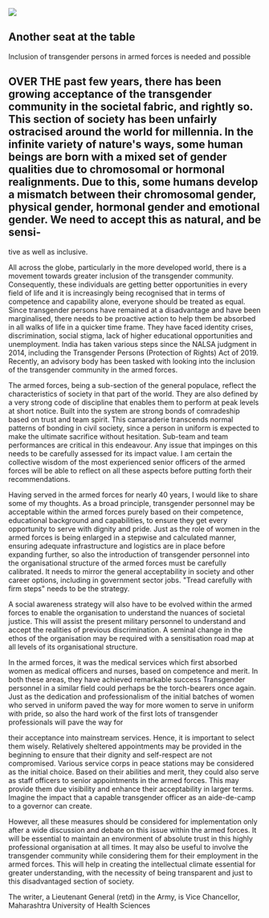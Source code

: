 ![](_page_0_Picture_0.jpeg)

## Another seat at the table

Inclusion of transgender persons in armed forces is needed and possible

## OVER THE past few years, there has been growing acceptance of the transgender community in the societal fabric, and rightly so. This section of society has been unfairly ostracised around the world for millennia. In the infinite variety of nature's ways, some human beings are born with a mixed set of gender qualities due to chromosomal or hormonal realignments. Due to this, some humans develop a mismatch between their chromosomal gender, physical gender, hormonal gender and emotional gender. We need to accept this as natural, and be sensi-

tive as well as inclusive.

All across the globe, particularly in the more developed world, there is a movement towards greater inclusion of the transgender community. Consequently, these individuals are getting better opportunities in every field of life and it is increasingly being recognised that in terms of competence and capability alone, everyone should be treated as equal. Since transgender persons have remained at a disadvantage and have been marginalised, there needs to be proactive action to help them be absorbed in all walks of life in a quicker time frame. They have faced identity crises, discrimination, social stigma, lack of higher educational opportunities and unemployment. India has taken various steps since the NALSA judgment in 2014, including the Transgender Persons (Protection of Rights) Act of 2019. Recently, an advisory body has been tasked with looking into the inclusion of the transgender community in the armed forces.

The armed forces, being a sub-section of the general populace, reflect the characteristics of society in that part of the world. They are also defined by a very strong code of discipline that enables them to perform at peak levels at short notice. Built into the system are strong bonds of comradeship based on trust and team spirit. This camaraderie transcends normal patterns of bonding in civil society, since a person in uniform is expected to make the ultimate sacrifice without hesitation. Sub-team and team performances are critical in this endeavour. Any issue that impinges on this needs to be carefully assessed for its impact value. I am certain the collective wisdom of the most experienced senior officers of the armed forces will be able to reflect on all these aspects before putting forth their recommendations.

Having served in the armed forces for nearly 40 years, I would like to share some of my thoughts. As a broad principle, transgender personnel may be acceptable within the armed forces purely based on their competence, educational background and capabilities, to ensure they get every opportunity to serve with dignity and pride. Just as the role of women in the armed forces is being enlarged in a stepwise and calculated manner, ensuring adequate infrastructure and logistics are in place before expanding further, so also the introduction of transgender personnel into the organisational structure of the armed forces must be carefully calibrated. It needs to mirror the general acceptability in society and other career options, including in government sector jobs. "Tread carefully with firm steps" needs to be the strategy.

A social awareness strategy will also have to be evolved within the armed forces to enable the organisation to understand the nuances of societal justice. This will assist the present military personnel to understand and accept the realities of previous discrimination. A seminal change in the ethos of the organisation may be required with a sensitisation road map at all levels of its organisational structure.

In the armed forces, it was the medical services which first absorbed women as medical officers and nurses, based on competence and merit. In both these areas, they have achieved remarkable success Transgender personnel in a similar field could perhaps be the torch-bearers once again. Just as the dedication and professionalism of the initial batches of women who served in uniform paved the way for more women to serve in uniform with pride, so also the hard work of the first lots of transgender professionals will pave the way for

their acceptance into mainstream services. Hence, it is important to select them wisely. Relatively sheltered appointments may be provided in the beginning to ensure that their dignity and self-respect are not compromised. Various service corps in peace stations may be considered as the initial choice. Based on their abilities and merit, they could also serve as staff officers to senior appointments in the armed forces. This may provide them due visibility and enhance their acceptability in larger terms. Imagine the impact that a capable transgender officer as an aide-de-camp to a governor can create.

However, all these measures should be considered for implementation only after a wide discussion and debate on this issue within the armed forces. It will be essential to maintain an environment of absolute trust in this highly professional organisation at all times. It may also be useful to involve the transgender community while considering them for their employment in the armed forces. This will help in creating the intellectual climate essential for greater understanding, with the necessity of being transparent and just to this disadvantaged section of society.

The writer, a Lieutenant General (retd) in the Army, is Vice Chancellor, Maharashtra University of Health Sciences